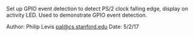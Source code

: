 Set up GPIO event detection to detect PS/2 clock falling edge,
display on activity LED. Used to demonstrate GPIO event detection.

Author: Philip Levis <pal@cs.stanford.edu>
Date: 5/2/17

